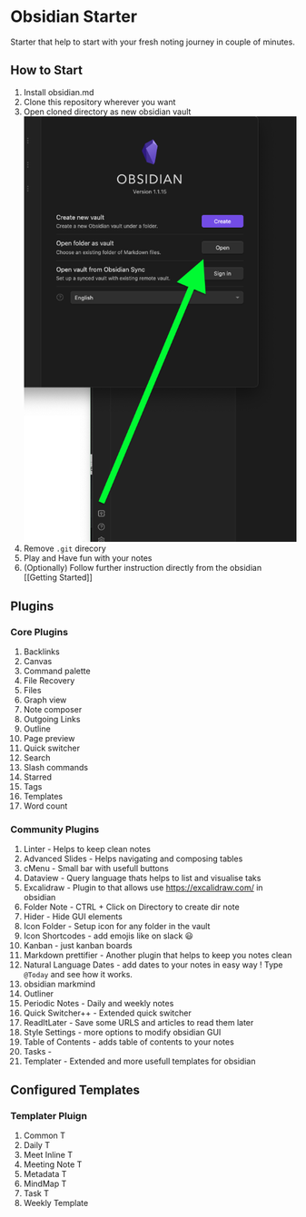 # Obsidian Starter

Starter that help to start with your fresh noting journey in couple of minutes.

## How to Start

1. Install obsidian.md 
2. Clone this repository wherever you want
3. Open cloned directory as new obsidian vault  
   ![1.png](./attachments/1.png)
4. Remove `.git` direcory
5. Play and Have fun with your notes 
6. (Optionally) Follow further instruction directly from the obsidian [[Getting Started]]

## Plugins

### Core Plugins

1. Backlinks
2. Canvas
3. Command palette
4. File Recovery
5. Files
6. Graph view
7. Note composer
8. Outgoing Links
9. Outline
10. Page preview
11. Quick switcher
12. Search
13. Slash commands
14. Starred
15. Tags
16. Templates
17. Word count

### Community Plugins

1. Linter - Helps to keep clean notes
2. Advanced Slides - Helps navigating and composing tables
3. cMenu - Small bar with usefull buttons
4. Dataview - Query language thats helps to list and visualise taks
5. Excalidraw - Plugin to that allows use https://excalidraw.com/ in obsidian
6. Folder Note - CTRL + Click on Directory to create dir note
7. Hider - Hide GUI elements
8. Icon Folder - Setup icon for any folder in the vault
9. Icon Shortcodes - add emojis like on slack 😃
10. Kanban - just kanban boards
11. Markdown prettifier - Another plugin that helps to keep you notes clean
12. Natural Language Dates - add dates to your notes in easy way ! Type `@Today` and see how it works.
13. obsidian markmind
14. Outliner
15. Periodic Notes - Daily and weekly notes
16. Quick Switcher++ - Extended quick switcher
17. ReadItLater - Save some URLS and articles to read them later
18. Style Settings - more options to modify obsidian GUI
19. Table of Contents - adds table of contents to your notes
20. Tasks - 
21. Templater - Extended and more usefull templates for obsidian

## Configured Templates

### Templater Pluign

1. Common T
2. Daily T
3. Meet Inline T
4. Meeting Note T
5. Metadata T
6. MindMap T
7. Task T
8. Weekly Template
